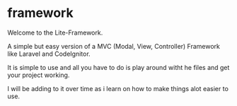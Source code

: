 # framework

Welcome to the Lite-Framework.

A simple but easy version of a MVC (Modal, View, Controller) Framework like Laravel and CodeIgnitor.

It is simple to use and all you have to do is play around witht he files and get your project working.

I will be adding to it over time as i learn on how to make things alot easier to use.
